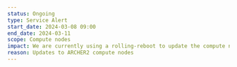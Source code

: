 ```yaml
---
status: Ongoing
type: Service Alert
start_date: 2024-03-08 09:00
end_date: 2024-03-11 
scope: Compute nodes
impact: We are currently using a rolling-reboot to update the compute nodes on ARCHER2. This will not impact running work but once jobs finish, compute nodes will be rebooted and then be returned to service with the new updated software. Serial work is unaffected.  
reason: Updates to ARCHER2 compute nodes
---
```

